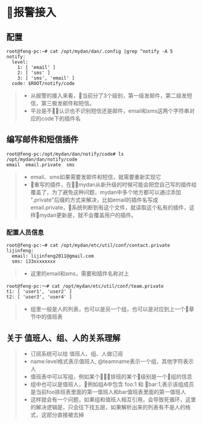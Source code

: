 # 报警接入

## 配置
```
root@feng-pc:~# cat /opt/mydan/dan/.config |grep ^notify -A 5
notify:
  level:
    1: [ 'email' ]
    2: [ 'sms' ]
    3: [ 'sms', 'email' ]
  code: $ROOT/notify/code
```
> * 从报警的接入来看，当前分了3个级别，第一级发邮件，第二级发短信，第三极发邮件和短信。
> * 平台是不认识也不识别短信还是邮件，email和sms这两个字符串对应的code下的插件名

## 编写邮件和短信插件
```
root@feng-pc:/opt/mydan/dan/notify/code# ls  /opt/mydan/dan/notify/code
email  email.private  sms
```
> * email、sms如果需要发邮件和短信，就需要重新实现它
> * 重写的插件，在mydan从新升级的时候可能会把您自己写的插件给覆盖了，为了避免这种问题，mydan中多个地方都可以通过添加 ".private"后缀的方式来解决，比如email的插件名写成email.private，系统判断到有这个文件，就读取这个私有的插件，这样mydan更新是，就不会覆盖用户的插件。

### 配置人员信息
```
root@feng-pc:~# cat /opt/mydan/etc/util/conf/contact.private
lijinfeng:
  email: lijinfeng2011@gmail.com
  sms: 133xxxxxxxx
```
> * 这里的email和sms，需要和插件名称对上

```
root@feng-pc:～# cat /opt/mydan/etc/util/conf/team.private
t1: [ 'user1', 'user2' ]
t2: [ 'user3', 'user4' ]
```
> * 组里一般是人的列表，也可以是另一个组，也可以是对应到上一个章节中的值班表

## 关于 值班人、组、人的关系理解
> * 订阅系统可以给 值班人、组、人做订阅
> *  name:level格式表示值班人, @teamname表示一个组，其他字符表示人
> * 值班表中可以写组，例如某个排班的某个级别是一个组的信息
> * 组中也可以是值班人，例如组A中包含 foo:1 和 bar:1,表示该组成员是当前foo排班表里面的第一值班人和bar值班表里面的第一值班人
> * 这样就会有一个问题，如果组和值班人相互引用，会导致死循环，这里的解决逻辑是，只会往下找五层，如果解析出来的列表有不是人的格式，这部分直接被去掉